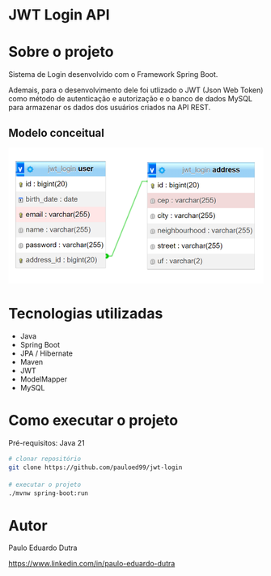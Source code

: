 # JWT Login API

# Sobre o projeto

Sistema de Login desenvolvido com o Framework Spring Boot. 

Ademais, para o desenvolvimento dele foi utlizado o JWT (Json Web Token) como método de autenticação e autorização e o banco de dados MySQL para armazenar os dados dos usuários criados na API REST.

## Modelo conceitual
![Modelo Conceitual](https://github.com/pauloed99/jwt-login/blob/master/src/main/resources/static/readme/database-representation.png)

# Tecnologias utilizadas
- Java
- Spring Boot
- JPA / Hibernate
- Maven
- JWT
- ModelMapper
- MySQL

# Como executar o projeto

Pré-requisitos: Java 21

```bash
# clonar repositório
git clone https://github.com/pauloed99/jwt-login

# executar o projeto
./mvnw spring-boot:run
```

# Autor

Paulo Eduardo Dutra

https://www.linkedin.com/in/paulo-eduardo-dutra